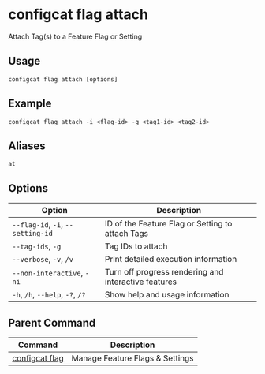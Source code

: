 # configcat flag attach
Attach Tag(s) to a Feature Flag or Setting
## Usage
```
configcat flag attach [options]
```
## Example
```
configcat flag attach -i <flag-id> -g <tag1-id> <tag2-id>
```
## Aliases
`at`
## Options
| Option | Description |
| ------ | ----------- |
| `--flag-id`, `-i`, `--setting-id` | ID of the Feature Flag or Setting to attach Tags |
| `--tag-ids`, `-g` | Tag IDs to attach |
| `--verbose`, `-v`, `/v` | Print detailed execution information |
| `--non-interactive`, `-ni` | Turn off progress rendering and interactive features |
| `-h`, `/h`, `--help`, `-?`, `/?` | Show help and usage information |
## Parent Command
| Command | Description |
| ------ | ----------- |
| [configcat flag](configcat-flag.md) | Manage Feature Flags & Settings |
